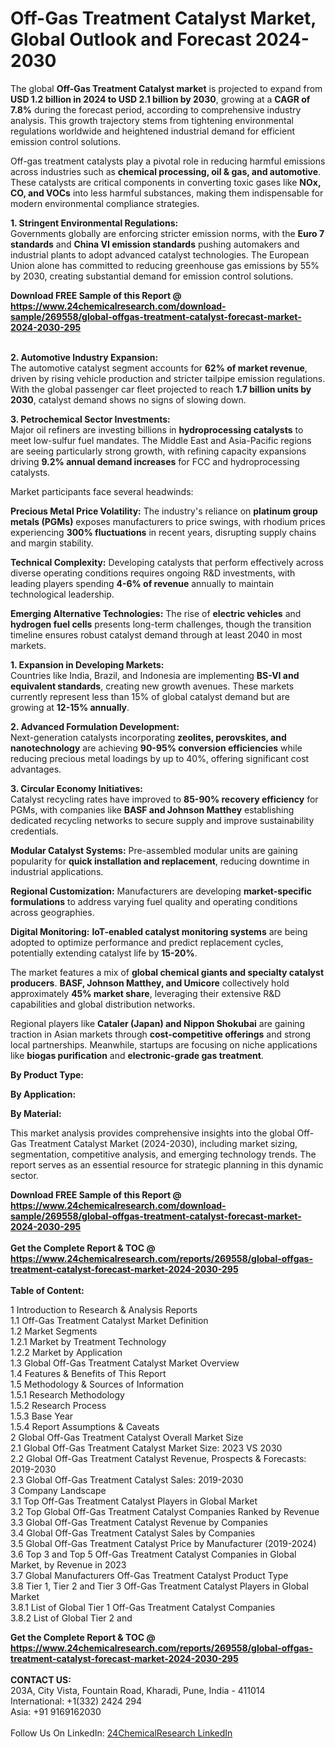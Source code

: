 <h1>Off-Gas Treatment Catalyst Market, Global Outlook and Forecast 2024-2030</h1><p>The global <strong>Off-Gas Treatment Catalyst market</strong> is projected to expand from <strong>USD 1.2 billion in 2024 to USD 2.1 billion by 2030</strong>, growing at a <strong>CAGR of 7.8%</strong> during the forecast period, according to comprehensive industry analysis. This growth trajectory stems from tightening environmental regulations worldwide and heightened industrial demand for efficient emission control solutions.</p><p>Off-gas treatment catalysts play a pivotal role in reducing harmful emissions across industries such as <strong>chemical processing, oil &amp; gas, and automotive</strong>. These catalysts are critical components in converting toxic gases like <strong>NOx, CO, and VOCs</strong> into less harmful substances, making them indispensable for modern environmental compliance strategies.</p><p><strong>1. Stringent Environmental Regulations:</strong><br>
Governments globally are enforcing stricter emission norms, with the <strong>Euro 7 standards</strong> and <strong>China VI emission standards</strong> pushing automakers and industrial plants to adopt advanced catalyst technologies. The European Union alone has committed to reducing greenhouse gas emissions by 55% by 2030, creating substantial demand for emission control solutions.</p><div><b>Download FREE Sample of this Report @ 
            <a href="https://www.24chemicalresearch.com/download-sample/269558/global-offgas-treatment-catalyst-forecast-market-2024-2030-295">
            https://www.24chemicalresearch.com/download-sample/269558/global-offgas-treatment-catalyst-forecast-market-2024-2030-295</a></b></div><br><p><strong>2. Automotive Industry Expansion:</strong><br>
The automotive catalyst segment accounts for <strong>62% of market revenue</strong>, driven by rising vehicle production and stricter tailpipe emission regulations. With the global passenger car fleet projected to reach <strong>1.7 billion units by 2030</strong>, catalyst demand shows no signs of slowing down.</p><p><strong>3. Petrochemical Sector Investments:</strong><br>
Major oil refiners are investing billions in <strong>hydroprocessing catalysts</strong> to meet low-sulfur fuel mandates. The Middle East and Asia-Pacific regions are seeing particularly strong growth, with refining capacity expansions driving <strong>9.2% annual demand increases</strong> for FCC and hydroprocessing catalysts.</p><p>Market participants face several headwinds:</p><p><strong>Precious Metal Price Volatility:</strong> The industry's reliance on <strong>platinum group metals (PGMs)</strong> exposes manufacturers to price swings, with rhodium prices experiencing <strong>300% fluctuations</strong> in recent years, disrupting supply chains and margin stability.</p><p><strong>Technical Complexity:</strong> Developing catalysts that perform effectively across diverse operating conditions requires ongoing R&amp;D investments, with leading players spending <strong>4-6% of revenue</strong> annually to maintain technological leadership.</p><p><strong>Emerging Alternative Technologies:</strong> The rise of <strong>electric vehicles</strong> and <strong>hydrogen fuel cells</strong> presents long-term challenges, though the transition timeline ensures robust catalyst demand through at least 2040 in most markets.</p><p><strong>1. Expansion in Developing Markets:</strong><br>
Countries like India, Brazil, and Indonesia are implementing <strong>BS-VI and equivalent standards</strong>, creating new growth avenues. These markets currently represent less than 15% of global catalyst demand but are growing at <strong>12-15% annually</strong>.</p><p><strong>2. Advanced Formulation Development:</strong><br>
Next-generation catalysts incorporating <strong>zeolites, perovskites, and nanotechnology</strong> are achieving <strong>90-95% conversion efficiencies</strong> while reducing precious metal loadings by up to 40%, offering significant cost advantages.</p><p><strong>3. Circular Economy Initiatives:</strong><br>
Catalyst recycling rates have improved to <strong>85-90% recovery efficiency</strong> for PGMs, with companies like <strong>BASF and Johnson Matthey</strong> establishing dedicated recycling networks to secure supply and improve sustainability credentials.</p><p><strong>Modular Catalyst Systems:</strong> Pre-assembled modular units are gaining popularity for <strong>quick installation and replacement</strong>, reducing downtime in industrial applications.</p><p><strong>Regional Customization:</strong> Manufacturers are developing <strong>market-specific formulations</strong> to address varying fuel quality and operating conditions across geographies.</p><p><strong>Digital Monitoring:</strong> <strong>IoT-enabled catalyst monitoring systems</strong> are being adopted to optimize performance and predict replacement cycles, potentially extending catalyst life by <strong>15-20%</strong>.</p><p>The market features a mix of <strong>global chemical giants and specialty catalyst producers</strong>. <strong>BASF, Johnson Matthey, and Umicore</strong> collectively hold approximately <strong>45% market share</strong>, leveraging their extensive R&amp;D capabilities and global distribution networks.</p><p>Regional players like <strong>Cataler (Japan) and Nippon Shokubai</strong> are gaining traction in Asian markets through <strong>cost-competitive offerings</strong> and strong local partnerships. Meanwhile, startups are focusing on niche applications like <strong>biogas purification</strong> and <strong>electronic-grade gas treatment</strong>.</p><p><strong>By Product Type:</strong></p><p><strong>By Application:</strong></p><p><strong>By Material:</strong></p><p>This market analysis provides comprehensive insights into the global Off-Gas Treatment Catalyst Market (2024-2030), including market sizing, segmentation, competitive analysis, and emerging technology trends. The report serves as an essential resource for strategic planning in this dynamic sector.</p><div><b>Download FREE Sample of this Report @ 
            <a href="https://www.24chemicalresearch.com/download-sample/269558/global-offgas-treatment-catalyst-forecast-market-2024-2030-295">
            https://www.24chemicalresearch.com/download-sample/269558/global-offgas-treatment-catalyst-forecast-market-2024-2030-295</a></b></div><br><div><b>Get the Complete Report & TOC @ 
            <a href="https://www.24chemicalresearch.com/reports/269558/global-offgas-treatment-catalyst-forecast-market-2024-2030-295">
            https://www.24chemicalresearch.com/reports/269558/global-offgas-treatment-catalyst-forecast-market-2024-2030-295</a></b></div><br>
            <b>Table of Content:</b><p>1 Introduction to Research & Analysis Reports<br />
    1.1 Off-Gas Treatment Catalyst Market Definition<br />
    1.2 Market Segments<br />
        1.2.1 Market by Treatment Technology<br />
        1.2.2 Market by Application<br />
    1.3 Global Off-Gas Treatment Catalyst Market Overview<br />
    1.4 Features & Benefits of This Report<br />
    1.5 Methodology & Sources of Information<br />
        1.5.1 Research Methodology<br />
        1.5.2 Research Process<br />
        1.5.3 Base Year<br />
        1.5.4 Report Assumptions & Caveats<br />
2 Global Off-Gas Treatment Catalyst Overall Market Size<br />
    2.1 Global Off-Gas Treatment Catalyst Market Size: 2023 VS 2030<br />
    2.2 Global Off-Gas Treatment Catalyst Revenue, Prospects & Forecasts: 2019-2030<br />
    2.3 Global Off-Gas Treatment Catalyst Sales: 2019-2030<br />
3 Company Landscape<br />
    3.1 Top Off-Gas Treatment Catalyst Players in Global Market<br />
    3.2 Top Global Off-Gas Treatment Catalyst Companies Ranked by Revenue<br />
    3.3 Global Off-Gas Treatment Catalyst Revenue by Companies<br />
    3.4 Global Off-Gas Treatment Catalyst Sales by Companies<br />
    3.5 Global Off-Gas Treatment Catalyst Price by Manufacturer (2019-2024)<br />
    3.6 Top 3 and Top 5 Off-Gas Treatment Catalyst Companies in Global Market, by Revenue in 2023<br />
    3.7 Global Manufacturers Off-Gas Treatment Catalyst Product Type<br />
    3.8 Tier 1, Tier 2 and Tier 3 Off-Gas Treatment Catalyst Players in Global Market<br />
        3.8.1 List of Global Tier 1 Off-Gas Treatment Catalyst Companies<br />
        3.8.2 List of Global Tier 2 and </p><div><b>Get the Complete Report & TOC @ 
            <a href="https://www.24chemicalresearch.com/reports/269558/global-offgas-treatment-catalyst-forecast-market-2024-2030-295">
            https://www.24chemicalresearch.com/reports/269558/global-offgas-treatment-catalyst-forecast-market-2024-2030-295</a></b></div><br><b>CONTACT US:</b><br>
            203A, City Vista, Fountain Road, Kharadi, Pune, India - 411014<br>
            International: +1(332) 2424 294<br>
            Asia: +91 9169162030 <br><br>
            Follow Us On LinkedIn: <a href="https://www.linkedin.com/company/24chemicalresearch/">24ChemicalResearch LinkedIn</a>